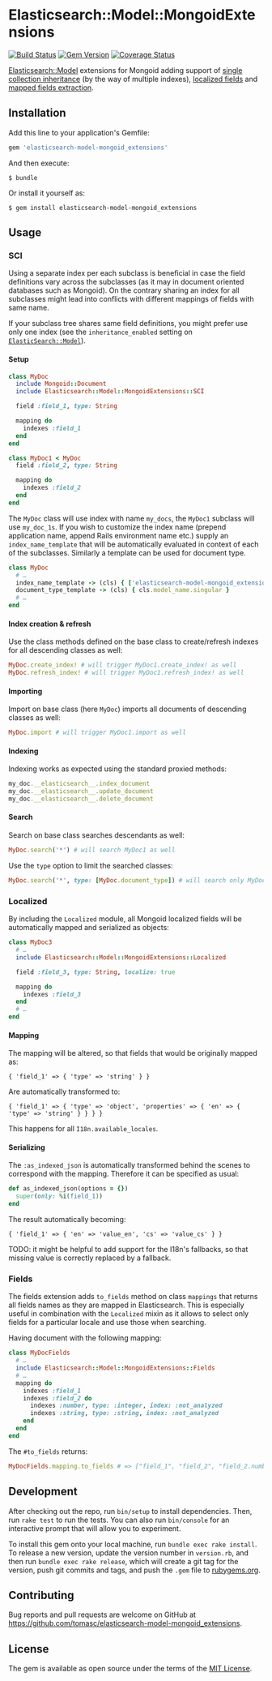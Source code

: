 # Elasticsearch::Model::MongoidExtensions

[![Build Status](https://travis-ci.org/tomasc/elasticsearch-model-mongoid_extensions.svg)](https://travis-ci.org/tomasc/elasticsearch-model-mongoid_extensions) [![Gem Version](https://badge.fury.io/rb/elasticsearch-model-mongoid_extensions.svg)](http://badge.fury.io/rb/elasticsearch-model-mongoid_extensions) [![Coverage Status](https://img.shields.io/coveralls/tomasc/elasticsearch-model-mongoid_extensions.svg)](https://coveralls.io/r/tomasc/elasticsearch-model-mongoid_extensions)

[Elasticsearch::Model](https://github.com/elastic/elasticsearch-rails/tree/master/elasticsearch-model) extensions for Mongoid adding support of [single collection inheritance](#sci) (by the way of multiple indexes), [localized fields](#localized) and [mapped fields extraction](#fields).

## Installation

Add this line to your application's Gemfile:

```ruby
gem 'elasticsearch-model-mongoid_extensions'
```

And then execute:

    $ bundle

Or install it yourself as:

    $ gem install elasticsearch-model-mongoid_extensions

## Usage

### SCI

Using a separate index per each subclass is beneficial in case the field definitions vary across the subclasses (as it may in document oriented databases such as Mongoid). On the contrary sharing an index for all subclasses might lead into conflicts with different mappings of fields with same name.

If your subclass tree shares same field definitions, you might prefer use only one index (see the `inheritance_enabled` setting on [`ElasticSearch::Model`](https://github.com/elastic/elasticsearch-rails/tree/master/elasticsearch-model#settings)).

#### Setup

```ruby
class MyDoc
  include Mongoid::Document
  include Elasticsearch::Model::MongoidExtensions::SCI

  field :field_1, type: String

  mapping do
    indexes :field_1
  end
end

class MyDoc1 < MyDoc
  field :field_2, type: String

  mapping do
    indexes :field_2
  end
end
```

The `MyDoc` class will use index with name `my_docs`, the `MyDoc1` subclass will use `my_doc_1s`. If you wish to customize the index name (prepend application name, append Rails environment name etc.) supply an `index_name_template` that will be automatically evaluated in context of each of the subclasses. Similarly a template can be used for document type.

```ruby
class MyDoc
  # …
  index_name_template -> (cls) { ['elasticsearch-model-mongoid_extensions', cls.model_name.plural].join('-') }
  document_type_template -> (cls) { cls.model_name.singular }
  # …
end
```

#### Index creation & refresh

Use the class methods defined on the base class to create/refresh indexes for all descending classes as well:

```ruby
MyDoc.create_index! # will trigger MyDoc1.create_index! as well
MyDoc.refresh_index! # will trigger MyDoc1.refresh_index! as well
```

#### Importing

Import on base class (here `MyDoc`) imports all documents of descending classes as well:

```ruby
MyDoc.import # will trigger MyDoc1.import as well
```

#### Indexing

Indexing works as expected using the standard proxied methods:

```ruby
my_doc.__elasticsearch__.index_document
my_doc.__elasticsearch__.update_document
my_doc.__elasticsearch__.delete_document
```

#### Search

Search on base class searches descendants as well:

```ruby
MyDoc.search('*') # will search MyDoc1 as well
```

Use the `type` option to limit the searched classes:

```ruby
MyDoc.search('*', type: [MyDoc.document_type]) # will search only MyDoc
```

### Localized

By including the `Localized` module, all Mongoid localized fields will be automatically mapped and serialized as objects:

```ruby
class MyDoc3
  # …
  include Elasticsearch::Model::MongoidExtensions::Localized

  field :field_3, type: String, localize: true

  mapping do
    indexes :field_3
  end
  # …
end
```

#### Mapping

The mapping will be altered, so that fields that would be originally mapped as:

```
{ 'field_1' => { 'type' => 'string' } }
```

Are automatically transformed to:

```
{ 'field_1' => { 'type' => 'object', 'properties' => { 'en' => { 'type' => 'string' } } } }
```

This happens for all `I18n.available_locales`.

#### Serializing

The `:as_indexed_json` is automatically transformed behind the scenes to correspond with the mapping. Therefore it can be specified as usual:

```ruby
def as_indexed_json(options = {})
  super(only: %i(field_1))
end
```

The result automatically becoming:

```
{ 'field_1' => { 'en' => 'value_en', 'cs' => 'value_cs' } }
```

TODO: it might be helpful to add support for the I18n's fallbacks, so that missing value is correctly replaced by a fallback.

### Fields

The fields extension adds `to_fields` method on class `mappings` that returns all fields names as they are mapped in Elasticsearch. This is especially useful in combination with the `Localized` mixin as it allows to select only fields for a particular locale and use those when searching.

Having document with the following mapping:

```ruby
class MyDocFields
  # …
  include Elasticsearch::Model::MongoidExtensions::Fields
  # …
  mapping do
    indexes :field_1
    indexes :field_2 do
      indexes :number, type: :integer, index: :not_analyzed
      indexes :string, type: :string, index: :not_analyzed
    end
  end
end
```

The `#to_fields` returns:

```ruby
MyDocFields.mapping.to_fields # => ["field_1", "field_2", "field_2.number", "field_2.string"]
```

## Development

After checking out the repo, run `bin/setup` to install dependencies. Then, run `rake test` to run the tests. You can also run `bin/console` for an interactive prompt that will allow you to experiment.

To install this gem onto your local machine, run `bundle exec rake install`. To release a new version, update the version number in `version.rb`, and then run `bundle exec rake release`, which will create a git tag for the version, push git commits and tags, and push the `.gem` file to [rubygems.org](https://rubygems.org).

## Contributing

Bug reports and pull requests are welcome on GitHub at https://github.com/tomasc/elasticsearch-model-mongoid_extensions.


## License

The gem is available as open source under the terms of the [MIT License](http://opensource.org/licenses/MIT).
